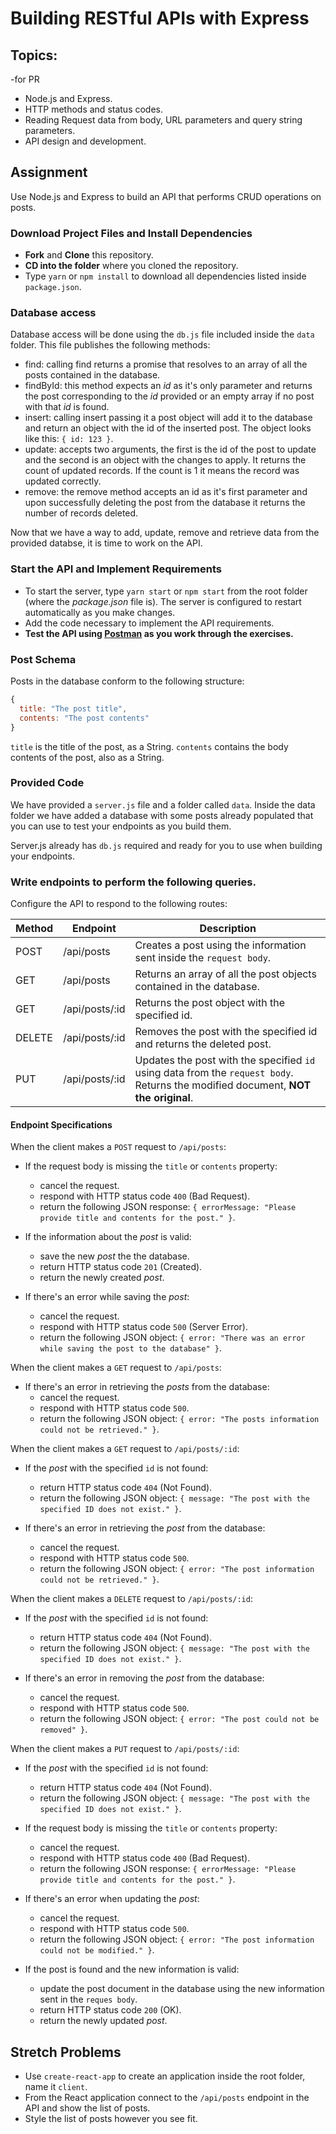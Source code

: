 # Building RESTful APIs with Express

## Topics:
-for PR
* Node.js and Express.
* HTTP methods and status codes.
* Reading Request data from body, URL parameters and query string parameters.
* API design and development.

## Assignment

Use Node.js and Express to build an API that performs CRUD operations on posts.

### Download Project Files and Install Dependencies

* **Fork** and **Clone** this repository.
* **CD into the folder** where you cloned the repository.
* Type `yarn` or `npm install` to download all dependencies listed inside `package.json`.

### Database access

Database access will be done using the `db.js` file included inside the `data` folder. This file publishes the following methods:

* find: calling find returns a promise that resolves to an array of all the posts contained in the database.
* findById: this method expects an _id_ as it's only parameter and returns the post corresponding to the _id_ provided or an empty array if no post with that _id_ is found.
* insert: calling insert passing it a post object will add it to the database and return an object with the id of the inserted post. The object looks like this: `{ id: 123 }`.
* update: accepts two arguments, the first is the id of the post to update and the second is an object with the changes to apply. It returns the count of updated records. If the count is 1 it means the record was updated correctly.
* remove: the remove method accepts an id as it's first parameter and upon successfully deleting the post from the database it returns the number of records deleted.

Now that we have a way to add, update, remove and retrieve data from the provided databse, it is time to work on the API.

### Start the API and Implement Requirements

* To start the server, type `yarn start` or `npm start` from the root folder (where the _package.json_ file is). The server is configured to restart automatically as you make changes.
* Add the code necessary to implement the API requirements.
* **Test the API using [Postman](https://www.getpostman.com/) as you work through the exercises.**

### Post Schema

Posts in the database conform to the following structure:

```js
{
  title: "The post title",
  contents: "The post contents"
}
```

`title` is the title of the post, as a String. `contents` contains the body
contents of the post, also as a String.

### Provided Code

We have provided a `server.js` file and a folder called `data`. Inside the data folder we have added a database with some posts already populated that you can use to test your endpoints as you build them.

Server.js already has `db.js` required and ready for you to use when building your endpoints.

### Write endpoints to perform the following queries.

Configure the API to respond to the following routes:

| Method | Endpoint       | Description                                                                                                                       |
| ------ | -------------- | --------------------------------------------------------------------------------------------------------------------------------- |
| POST   | /api/posts     | Creates a post using the information sent inside the `request body`.                                                              |
| GET    | /api/posts     | Returns an array of all the post objects contained in the database.                                                               |
| GET    | /api/posts/:id | Returns the post object with the specified id.                                                                                    |
| DELETE | /api/posts/:id | Removes the post with the specified id and returns the deleted post.                                                              |
| PUT    | /api/posts/:id | Updates the post with the specified `id` using data from the `request body`. Returns the modified document, **NOT the original**. |

#### Endpoint Specifications

When the client makes a `POST` request to `/api/posts`:

* If the request body is missing the `title` or `contents` property:

  * cancel the request.
  * respond with HTTP status code `400` (Bad Request).
  * return the following JSON response: `{ errorMessage: "Please provide title and contents for the post." }`.

* If the information about the _post_ is valid:

  * save the new _post_ the the database.
  * return HTTP status code `201` (Created).
  * return the newly created _post_.

* If there's an error while saving the _post_:
  * cancel the request.
  * respond with HTTP status code `500` (Server Error).
  * return the following JSON object: `{ error: "There was an error while saving the post to the database" }`.

When the client makes a `GET` request to `/api/posts`:

* If there's an error in retrieving the _posts_ from the database:
  * cancel the request.
  * respond with HTTP status code `500`.
  * return the following JSON object: `{ error: "The posts information could not be retrieved." }`.

When the client makes a `GET` request to `/api/posts/:id`:

* If the _post_ with the specified `id` is not found:

  * return HTTP status code `404` (Not Found).
  * return the following JSON object: `{ message: "The post with the specified ID does not exist." }`.

* If there's an error in retrieving the _post_ from the database:
  * cancel the request.
  * respond with HTTP status code `500`.
  * return the following JSON object: `{ error: "The post information could not be retrieved." }`.

When the client makes a `DELETE` request to `/api/posts/:id`:

* If the _post_ with the specified `id` is not found:

  * return HTTP status code `404` (Not Found).
  * return the following JSON object: `{ message: "The post with the specified ID does not exist." }`.

* If there's an error in removing the _post_ from the database:
  * cancel the request.
  * respond with HTTP status code `500`.
  * return the following JSON object: `{ error: "The post could not be removed" }`.

When the client makes a `PUT` request to `/api/posts/:id`:

* If the _post_ with the specified `id` is not found:

  * return HTTP status code `404` (Not Found).
  * return the following JSON object: `{ message: "The post with the specified ID does not exist." }`.

* If the request body is missing the `title` or `contents` property:

  * cancel the request.
  * respond with HTTP status code `400` (Bad Request).
  * return the following JSON response: `{ errorMessage: "Please provide title and contents for the post." }`.

* If there's an error when updating the _post_:

  * cancel the request.
  * respond with HTTP status code `500`.
  * return the following JSON object: `{ error: "The post information could not be modified." }`.

* If the post is found and the new information is valid:

  * update the post document in the database using the new information sent in the `reques body`.
  * return HTTP status code `200` (OK).
  * return the newly updated _post_.

## Stretch Problems

* Use `create-react-app` to create an application inside the root folder, name it `client`.
* From the React application connect to the `/api/posts` endpoint in the API and show the list of posts.
* Style the list of posts however you see fit.

